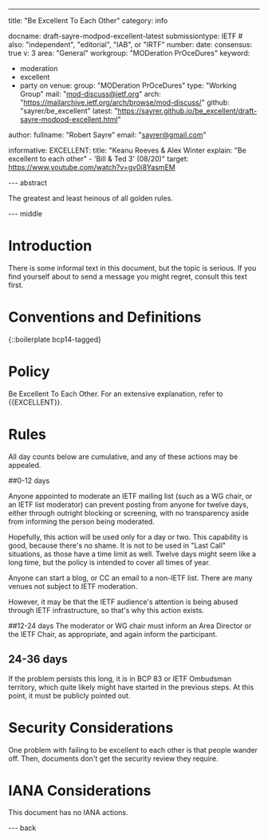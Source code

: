 ---
title: "Be Excellent To Each Other"
category: info

docname: draft-sayre-modpod-excellent-latest
submissiontype: IETF  # also: "independent", "editorial", "IAB", or "IRTF"
number:
date:
consensus: true
v: 3
area: "General"
workgroup: "MODeration PrOceDures"
keyword:
 - moderation
 - excellent
 - party on
venue:
  group: "MODeration PrOceDures"
  type: "Working Group"
  mail: "mod-discuss@ietf.org"
  arch: "https://mailarchive.ietf.org/arch/browse/mod-discuss/"
  github: "sayrer/be_excellent"
  latest: "https://sayrer.github.io/be_excellent/draft-sayre-modpod-excellent.html"

author:
    fullname: "Robert Sayre"
    email: "sayrer@gmail.com"

informative:
  EXCELLENT:
    title: "Keanu Reeves & Alex Winter explain: \"Be excellent to each other\" - 'Bill & Ted 3' (08/20)"
    target: https://www.youtube.com/watch?v=gv0i8YasmEM

--- abstract

The greatest and least heinous of all golden rules.

--- middle

# Introduction

There is some informal text in this document, but the topic is serious. If you find yourself about to send a message you might regret, consult this text first.

# Conventions and Definitions

{::boilerplate bcp14-tagged}

# Policy

Be Excellent To Each Other. For an extensive explanation, refer to {{EXCELLENT}}.

# Rules

All day counts below are cumulative, and any of these actions may be appealed.

##0-12 days

Anyone appointed to moderate an IETF mailing list (such as a WG chair, or an IETF list moderator) can prevent posting from anyone for twelve days, either through outright blocking or screening, with no transparency aside from informing the person being moderated.

Hopefully, this action will be used only for a day or two. This capability is good, because there's no shame. It is not to be used in "Last Call" situations, as those have a time limit as well. Twelve days might seem like a long time, but the policy is intended to cover all times of year.

Anyone can start a blog, or CC an email to a non-IETF list. There are many venues not subject to IETF moderation.

However, it may be that the IETF audience's attention is being abused through IETF infrastructure, so that's why this action exists.

##12-24 days
The moderator or WG chair must inform an Area Director or the IETF Chair, as appropriate, and again inform the participant.

## 24-36 days

If the problem persists this long, it is in BCP 83 or IETF Ombudsman territory, which quite likely might have started in the previous steps. At this point, it must be publicly pointed out.

# Security Considerations

One problem with failing to be excellent to each other is that people wander off. Then, documents don't get the security review they require.

# IANA Considerations

This document has no IANA actions.


--- back

